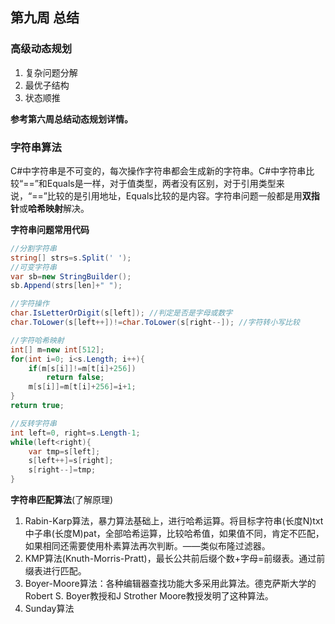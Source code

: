 ## 第九周 总结

### 高级动态规划

1. 复杂问题分解
2. 最优子结构
3. 状态顺推

**参考第六周总结动态规划详情。**

### 字符串算法

​	C#中字符串是不可变的，每次操作字符串都会生成新的字符串。C#中字符串比较“\==”和Equals是一样，对于值类型，两者没有区别，对于引用类型来说，“\==”比较的是引用地址，Equals比较的是内容。字符串问题一般都是用**双指针**或**哈希映射**解决。

**字符串问题常用代码**

```c#
//分割字符串
string[] strs=s.Split(' ');
//可变字符串
var sb=new StringBuilder();
sb.Append(strs[len]+" ");

//字符操作
char.IsLetterOrDigit(s[left]); //判定是否是字母或数字
char.ToLower(s[left++])!=char.ToLower(s[right--]); //字符转小写比较

//字符哈希映射
int[] m=new int[512];
for(int i=0; i<s.Length; i++){
    if(m[s[i]]!=m[t[i]+256])
        return false;
    m[s[i]]=m[t[i]+256]=i+1;
}
return true;

//反转字符串
int left=0, right=s.Length-1;
while(left<right){
    var tmp=s[left];
    s[left++]=s[right];
    s[right--]=tmp;
}
```

**字符串匹配算法**(了解原理)

1. Rabin-Karp算法，暴力算法基础上，进行哈希运算。将目标字符串(长度N)txt中子串(长度M)pat，全部哈希运算，比较哈希值，如果值不同，肯定不匹配，如果相同还需要使用朴素算法再次判断。——类似布隆过滤器。
2. KMP算法(Knuth-Morris-Pratt)，最长公共前后缀个数+字母=前缀表。通过前缀表进行匹配。
3. Boyer-Moore算法：各种编辑器查找功能大多采用此算法。德克萨斯大学的Robert S. Boyer教授和J Strother Moore教授发明了这种算法。
4. Sunday算法